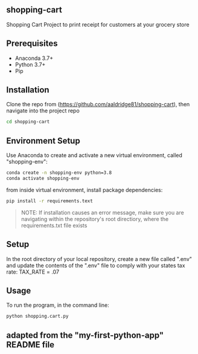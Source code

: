 ## shopping-cart
Shopping Cart Project to print receipt for customers at your grocery store

## Prerequisites

  + Anaconda 3.7+
  + Python 3.7+
  + Pip

## Installation

Clone the repo from (https://github.com/aaldridge81/shopping-cart), then navigate into the project repo

```sh
cd shopping-cart
```


## Environment Setup

Use Anaconda to create and activate a new virtual environment, called "shopping-env": 
```sh
conda create -n shopping-env python=3.8
conda activate shopping-env 
```

from inside virtual environment, install package dependencies:
```sh
pip install -r requirements.text
```

> NOTE: If installation causes an error message, make sure you are navigating within the repository's root directiory, where the requirements.txt file exists 

## Setup

In the root directory of your local repository, create a new file called ".env" and update the contents of the ".env" file to comply with your states tax rate:
        TAX_RATE = .07

## Usage
To run the program, in the command line:

```py
python shopping.cart.py
```

## adapted from the "my-first-python-app" README file

